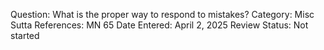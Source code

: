 Question: What is the proper way to respond to mistakes?
Category: Misc
Sutta References: MN 65
Date Entered: April 2, 2025
Review Status: Not started